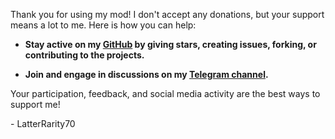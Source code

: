Thank you for using my mod! I don't accept any donations, but your support means a lot to me. Here is how you can help:

- **Stay active on my [GitHub](https://github.com/LatterRarity70) by giving stars, creating issues, forking, or contributing to the projects.**

- **Join and engage in discussions on my [Telegram channel](https://t.me/LatterRarity70_channel).**

Your participation, feedback, and social media activity are the best ways to support me!

\- LatterRarity70